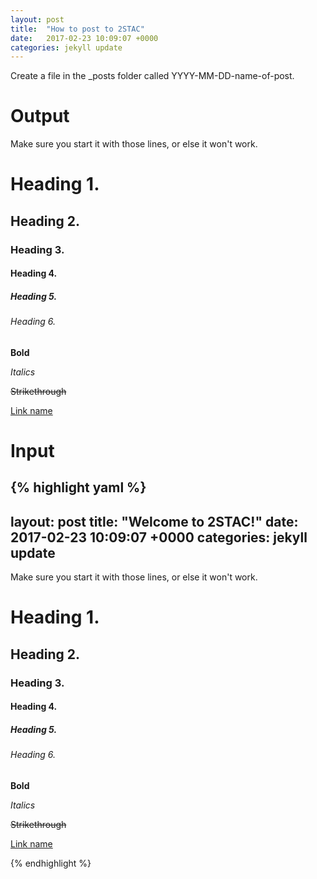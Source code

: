 ```yaml
---
layout: post
title:  "How to post to 2STAC"
date:   2017-02-23 10:09:07 +0000
categories: jekyll update
---
```


Create a file in the \_posts folder called YYYY-MM-DD-name-of-post.

# Output

Make sure you start it with those lines, or else it won't work.

# Heading 1.

## Heading 2.

### Heading 3.

#### Heading 4.

##### Heading 5.

###### Heading 6.

**Bold**

*Italics*

~~Strikethrough~~

[Link name][link-as-variable]

[link-as-variable]: https://undyingfish.com

# Input

{% highlight yaml %}
---
layout: post
title:  "Welcome to 2STAC!"
date:   2017-02-23 10:09:07 +0000
categories: jekyll update
---

Make sure you start it with those lines, or else it won't work.

# Heading 1.

## Heading 2.

### Heading 3.

#### Heading 4.

##### Heading 5.

###### Heading 6.

**Bold**

*Italics*

~~Strikethrough~~

[Link name][link-as-variable]

[link-as-variable]: https://undyingfish.com
{% endhighlight %}
